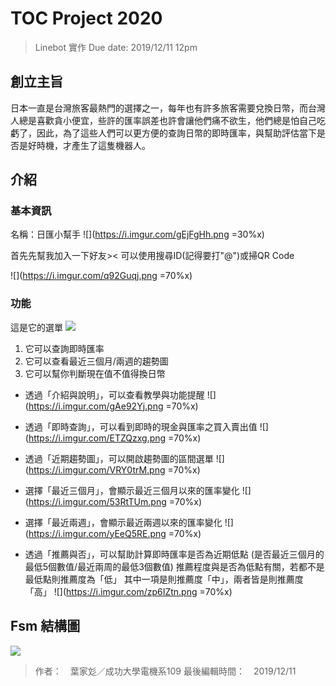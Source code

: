 # TOC Project 2020
> Linebot 實作
> Due date: 2019/12/11 12pm

## 創立主旨
日本一直是台灣旅客最熱門的選擇之一，每年也有許多旅客需要兌換日幣，而台灣人總是喜歡貪小便宜，些許的匯率誤差也許會讓他們痛不欲生，他們總是怕自己吃虧了，因此，為了這些人們可以更方便的查詢日幣的即時匯率，與幫助評估當下是否是好時機，才產生了這隻機器人。

## 介紹
### 基本資訊
名稱：日匯小幫手
![](https://i.imgur.com/gEjFgHh.png =30%x)

首先先幫我加入一下好友><
可以使用搜尋ID(記得要打"@")或掃QR Code

![](https://i.imgur.com/q92Guqj.png =70%x)

### 功能
這是它的選單
![](https://i.imgur.com/9xl8U9a.png)

1. 它可以查詢即時匯率
2. 它可以查看最近三個月/兩週的趨勢圖
3. 它可以幫你判斷現在值不值得換日幣

+ 透過「介紹與說明」，可以查看教學與功能提醒
![](https://i.imgur.com/gAe92Yj.png =70%x)

+ 透過「即時查詢」，可以看到即時的現金與匯率之買入賣出值
![](https://i.imgur.com/ETZQzxg.png =70%x)

+ 透過「近期趨勢圖」，可以開啟趨勢圖的區間選單
![](https://i.imgur.com/VRY0trM.png =70%x)

+ 選擇「最近三個月」，會顯示最近三個月以來的匯率變化
![](https://i.imgur.com/53RtTUm.png =70%x)

+ 選擇「最近兩週」，會顯示最近兩週以來的匯率變化
![](https://i.imgur.com/yEeQ5RE.png =70%x)

+ 透過「推薦與否」，可以幫助計算即時匯率是否為近期低點
  (是否最近三個月的最低5個數值/最近兩周的最低3個數值)
  推薦程度與是否為低點有關，若都不是最低點則推薦度為「低」
  其中一項是則推薦度「中」，兩者皆是則推薦度「高」
  ![](https://i.imgur.com/zp6IZtn.png =70%x)


## Fsm 結構圖
![](https://i.imgur.com/zEHiCcn.png)


> 作者：　葉家彣／成功大學電機系109
> 最後編輯時間：　2019/12/11

